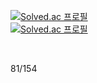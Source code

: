 [![Solved.ac
프로필](http://mazassumnida.wtf/api/v2/generate_badge?boj=ash0814)](https://solved.ac/ash0814)
<br>
[![Solved.ac
프로필](http://mazassumnida.wtf/api/mini/generate_badge?boj=ash0814)](https://solved.ac/ash0814)

<br>

81/154
